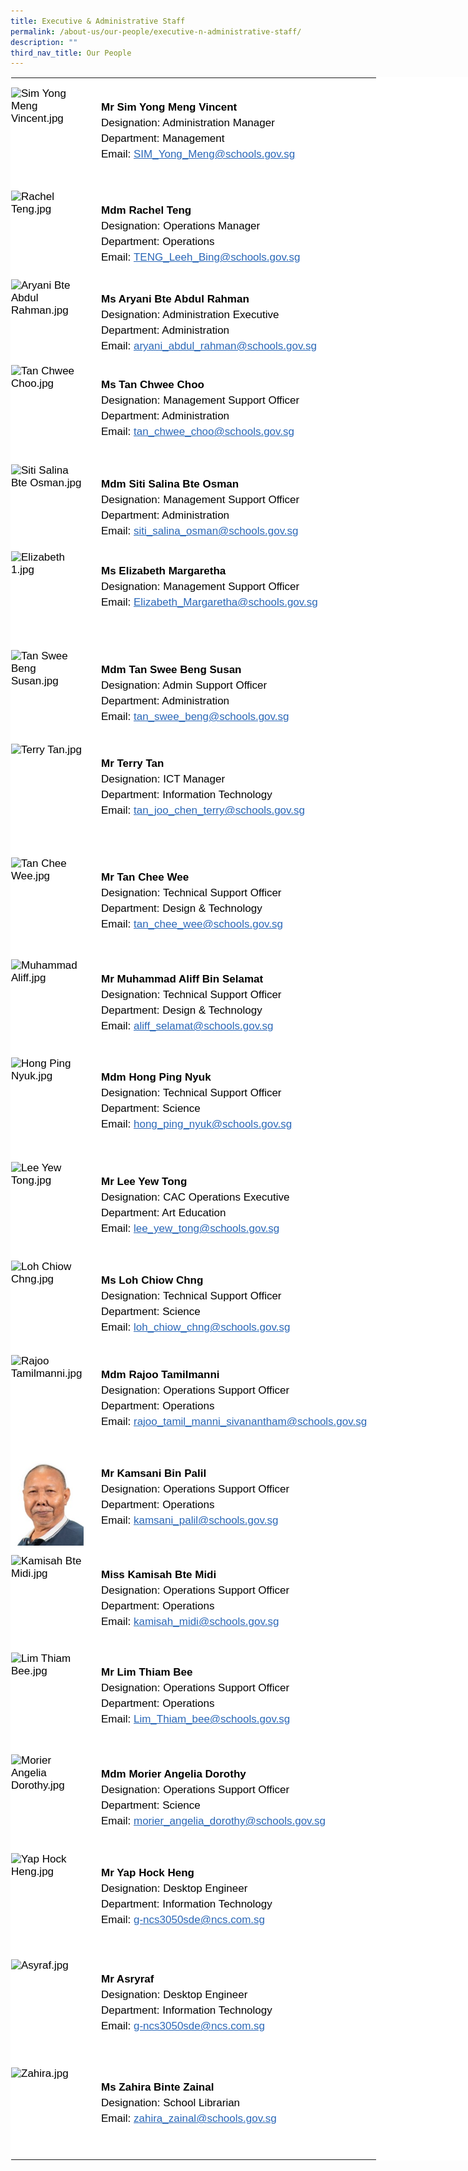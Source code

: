 ```yaml
---
title: Executive & Administrative Staff
permalink: /about-us/our-people/executive-n-administrative-staff/
description: ""
third_nav_title: Our People
---
```

<table style="margin: auto; outline: 0px; padding: 0px; border-collapse: collapse; clear: both; border: 1px solid transparent; table-layout: fixed; color: rgb(0, 0, 0); font-family: Helvetica, sans-serif; font-size: 17px; font-style: normal; font-variant-ligatures: normal; font-variant-caps: normal; font-weight: 400; letter-spacing: normal; orphans: 2; text-align: left; text-transform: none; white-space: normal; widows: 2; word-spacing: 0px; -webkit-text-stroke-width: 0px; background-color: rgb(255, 255, 255); text-decoration-thickness: initial; text-decoration-style: initial; text-decoration-color: initial; width: 840px;" class="ive_eobj_center ives_tab_kosong"><tbody style="margin: 0px; outline: 0px; padding: 0px;"><tr style="margin: 0px; outline: 0px; padding: 0px;"><td style="margin: 0px; outline: 0px; padding: 0px 15px 15px 0px; vertical-align: top;"></td></tr><tr style="margin: 0px; outline: 0px; padding: 0px;"><td style="margin: 0px; outline: 0px; padding: 0px 15px 15px 0px; vertical-align: top; width: 120px;"><img style="margin: 0px 10px 0px 0px; outline: 0px; padding: 0px; border: none; max-width: 100%; float: left; width: 112px; height: 150px;" class="ive_eobj_left" alt="Sim Yong Meng Vincent.jpg" src="![](/images/Sim%20Yong%20Meng%20Vincent.jpeg)"><br style="margin: 0px; outline: 0px; padding: 0px;"></td><td style="margin: 0px; outline: 0px; padding: 0px 15px 15px 0px; vertical-align: top;"><br style="margin: 0px; outline: 0px; padding: 0px;"><div style="margin: 0px; outline: 0px; padding: 0px; line-height: 24.99px; color: rgb(0, 0, 0); font-family: Helvetica, sans-serif; font-size: 17px; font-weight: 400;"><b style="margin: 0px; outline: 0px; padding: 0px;">Mr Sim Yong Meng Vincent</b></div><div style="margin: 0px; outline: 0px; padding: 0px; line-height: 24.99px; color: rgb(0, 0, 0); font-family: Helvetica, sans-serif; font-size: 17px; font-weight: 400;">Designation: Administration Manager</div><div style="margin: 0px; outline: 0px; padding: 0px; line-height: 24.99px; color: rgb(0, 0, 0); font-family: Helvetica, sans-serif; font-size: 17px; font-weight: 400;">Department: Management</div><div style="margin: 0px; outline: 0px; padding: 0px; line-height: 24.99px; color: rgb(0, 0, 0); font-family: Helvetica, sans-serif; font-size: 17px; font-weight: 400;">Email:<span>&nbsp;</span><a style="margin: 0px; outline: 0px; padding: 0px; color: rgb(42, 103, 183); text-decoration: underline;" target="" href="mailto:SIM_Yong_Meng@schools.gov.sg">SIM_Yong_Meng@schools.gov.sg</a></div></td></tr><tr style="margin: 0px; outline: 0px; padding: 0px;"><td style="margin: 0px; outline: 0px; padding: 0px 15px 15px 0px; vertical-align: top;"><img style="margin: 0px 10px 0px 0px; outline: 0px; padding: 0px; border: none; max-width: 100%; float: left; width: 112px; height: 127px;" class="ive_eobj_left" alt="Rachel Teng.jpg" src="![](/images/Rachel%20Teng.jpeg)"><br style="margin: 0px; outline: 0px; padding: 0px;"></td><td style="margin: 0px; outline: 0px; padding: 0px 15px 15px 0px; vertical-align: top;"><br style="margin: 0px; outline: 0px; padding: 0px;"><div style="margin: 0px; outline: 0px; padding: 0px; line-height: 24.99px; color: rgb(0, 0, 0); font-family: Helvetica, sans-serif; font-size: 17px; font-weight: 400;"><b style="margin: 0px; outline: 0px; padding: 0px;">Mdm Rachel Teng</b></div><div style="margin: 0px; outline: 0px; padding: 0px; line-height: 24.99px; color: rgb(0, 0, 0); font-family: Helvetica, sans-serif; font-size: 17px; font-weight: 400;">Designation: Operations Manager</div><div style="margin: 0px; outline: 0px; padding: 0px; line-height: 24.99px; color: rgb(0, 0, 0); font-family: Helvetica, sans-serif; font-size: 17px; font-weight: 400;">Department: Operations</div><div style="margin: 0px; outline: 0px; padding: 0px; line-height: 24.99px; color: rgb(0, 0, 0); font-family: Helvetica, sans-serif; font-size: 17px; font-weight: 400;">Email:<span>&nbsp;</span><a style="margin: 0px; outline: 0px; padding: 0px; color: rgb(42, 103, 183); text-decoration: underline;" target="" href="mailto:TENG_Leeh_Bing@schools.gov.sg">TENG_Leeh_Bing@schools.gov.sg</a></div></td></tr><tr style="margin: 0px; outline: 0px; padding: 0px;"><td style="margin: 0px; outline: 0px; padding: 0px 15px 15px 0px; vertical-align: top;"><img style="margin: 0px 10px 0px 0px; outline: 0px; padding: 0px; border: none; max-width: 100%; float: left; width: 116px; height: 122px;" class="ive_eobj_left" alt="Aryani Bte Abdul Rahman.jpg" src="![](/images/Aryani%20Bte%20Abdul%20Rahman.jpeg)"><br style="margin: 0px; outline: 0px; padding: 0px;"></td><td style="margin: 0px; outline: 0px; padding: 0px 15px 15px 0px; vertical-align: top;"><br style="margin: 0px; outline: 0px; padding: 0px;"><div style="margin: 0px; outline: 0px; padding: 0px; line-height: 24.99px; color: rgb(0, 0, 0); font-family: Helvetica, sans-serif; font-size: 17px; font-weight: 400;"><b style="margin: 0px; outline: 0px; padding: 0px;">Ms Aryani Bte Abdul Rahman</b></div><div style="margin: 0px; outline: 0px; padding: 0px; line-height: 24.99px; color: rgb(0, 0, 0); font-family: Helvetica, sans-serif; font-size: 17px; font-weight: 400;">Designation: Administration Executive</div><div style="margin: 0px; outline: 0px; padding: 0px; line-height: 24.99px; color: rgb(0, 0, 0); font-family: Helvetica, sans-serif; font-size: 17px; font-weight: 400;">Department: Administration</div><div style="margin: 0px; outline: 0px; padding: 0px; line-height: 24.99px; color: rgb(0, 0, 0); font-family: Helvetica, sans-serif; font-size: 17px; font-weight: 400;">Email:<span>&nbsp;</span><a style="margin: 0px; outline: 0px; padding: 0px; color: rgb(42, 103, 183); text-decoration: underline;" target="" href="mailto:aryani_abdul_rahman@schools.gov.sg">aryani_abdul_rahman@schools.gov.sg</a></div></td></tr><tr style="margin: 0px; outline: 0px; padding: 0px;"><td style="margin: 0px; outline: 0px; padding: 0px 15px 15px 0px; vertical-align: top;"><img style="margin: 0px 10px 0px 0px; outline: 0px; padding: 0px; border: none; max-width: 100%; float: left; width: 114px; height: 144px;" class="ive_eobj_left" alt="Tan Chwee Choo.jpg" src="![](/images/Tan%20Chwee%20Choo.jpeg)"><br style="margin: 0px; outline: 0px; padding: 0px;"></td><td style="margin: 0px; outline: 0px; padding: 0px 15px 15px 0px; vertical-align: top;"><br style="margin: 0px; outline: 0px; padding: 0px;"><div style="margin: 0px; outline: 0px; padding: 0px; line-height: 24.99px; color: rgb(0, 0, 0); font-family: Helvetica, sans-serif; font-size: 17px; font-weight: 400;"><b style="margin: 0px; outline: 0px; padding: 0px;">Ms Tan Chwee Choo</b></div><div style="margin: 0px; outline: 0px; padding: 0px; line-height: 24.99px; color: rgb(0, 0, 0); font-family: Helvetica, sans-serif; font-size: 17px; font-weight: 400;">Designation: Management Support Officer</div><div style="margin: 0px; outline: 0px; padding: 0px; line-height: 24.99px; color: rgb(0, 0, 0); font-family: Helvetica, sans-serif; font-size: 17px; font-weight: 400;">Department: Administration</div><div style="margin: 0px; outline: 0px; padding: 0px; line-height: 24.99px; color: rgb(0, 0, 0); font-family: Helvetica, sans-serif; font-size: 17px; font-weight: 400;">Email:<span>&nbsp;</span><a style="margin: 0px; outline: 0px; padding: 0px; color: rgb(42, 103, 183); text-decoration: underline;" target="" href="mailto:tan_chwee_choo@schools.gov.sg">tan_chwee_choo@schools.gov.sg</a></div></td></tr><tr style="margin: 0px; outline: 0px; padding: 0px;"><td style="margin: 0px; outline: 0px; padding: 0px 15px 15px 0px; vertical-align: top;"><img style="margin: 0px 10px 0px 0px; outline: 0px; padding: 0px; border: none; max-width: 100%; float: left; width: 114px; height: 124px;" class="ive_eobj_left" alt="Siti Salina Bte Osman.jpg" src="![](/images/Siti%20Salina%20Bte%20Osman.jpeg)"><br style="margin: 0px; outline: 0px; padding: 0px;"></td><td style="margin: 0px; outline: 0px; padding: 0px 15px 15px 0px; vertical-align: top;"><br style="margin: 0px; outline: 0px; padding: 0px;"><div style="margin: 0px; outline: 0px; padding: 0px; line-height: 24.99px; color: rgb(0, 0, 0); font-family: Helvetica, sans-serif; font-size: 17px; font-weight: 400;"><b style="margin: 0px; outline: 0px; padding: 0px;">Mdm Siti Salina Bte Osman</b></div><div style="margin: 0px; outline: 0px; padding: 0px; line-height: 24.99px; color: rgb(0, 0, 0); font-family: Helvetica, sans-serif; font-size: 17px; font-weight: 400;">Designation: Management Support Officer</div><div style="margin: 0px; outline: 0px; padding: 0px; line-height: 24.99px; color: rgb(0, 0, 0); font-family: Helvetica, sans-serif; font-size: 17px; font-weight: 400;">Department: Administration</div><div style="margin: 0px; outline: 0px; padding: 0px; line-height: 24.99px; color: rgb(0, 0, 0); font-family: Helvetica, sans-serif; font-size: 17px; font-weight: 400;">Email:<span>&nbsp;</span><a style="margin: 0px; outline: 0px; padding: 0px; color: rgb(42, 103, 183); text-decoration: underline;" target="" href="mailto:siti_salina_osman@schools.gov.sg">siti_salina_osman@schools.gov.sg</a></div></td></tr><tr style="margin: 0px; outline: 0px; padding: 0px;"><td style="margin: 0px; outline: 0px; padding: 0px 15px 15px 0px; vertical-align: top;"><img style="margin: 0px 10px 0px 0px; outline: 0px; padding: 0px; border: none; max-width: 100%; float: left; width: 104px; height: 143px;" class="ive_eobj_left" alt="Elizabeth 1.jpg" src="![](/images/Elizabeth%201.jpeg)"><br style="margin: 0px; outline: 0px; padding: 0px;"></td><td style="margin: 0px; outline: 0px; padding: 0px 15px 15px 0px; vertical-align: top;"><br style="margin: 0px; outline: 0px; padding: 0px;"><div style="margin: 0px; outline: 0px; padding: 0px; line-height: 24.99px; color: rgb(0, 0, 0); font-family: Helvetica, sans-serif; font-size: 17px; font-weight: 400;"><b style="margin: 0px; outline: 0px; padding: 0px;">Ms Elizabeth Margaretha<br style="margin: 0px; outline: 0px; padding: 0px;"></b></div><div style="margin: 0px; outline: 0px; padding: 0px; line-height: 24.99px; color: rgb(0, 0, 0); font-family: Helvetica, sans-serif; font-size: 17px; font-weight: 400;">Designation: Management Support Officer&nbsp;</div><div style="margin: 0px; outline: 0px; padding: 0px; line-height: 24.99px; color: rgb(0, 0, 0); font-family: Helvetica, sans-serif; font-size: 17px; font-weight: 400;">Email:&nbsp;<span style="margin: 0px; outline: 0px; padding: 0px; background-color: initial;"><a style="margin: 0px; outline: 0px; padding: 0px; color: rgb(42, 103, 183); text-decoration: underline;" target="" href="mailto:Elizabeth_Margaretha@schools.gov.sg">Elizabeth_Margaretha@schools.gov.sg</a></span></div><div style="margin: 0px; outline: 0px; padding: 0px; line-height: 24.99px; color: rgb(0, 0, 0); font-family: Helvetica, sans-serif; font-size: 17px; font-weight: 400;"><br style="margin: 0px; outline: 0px; padding: 0px;"></div></td></tr><tr style="margin: 0px; outline: 0px; padding: 0px;"><td style="margin: 0px; outline: 0px; padding: 0px 15px 15px 0px; vertical-align: top;"><img style="margin: 0px 10px 0px 0px; outline: 0px; padding: 0px; border: none; max-width: 100%; float: left; width: 117px; height: 135px;" class="ive_eobj_left" alt="Tan Swee Beng Susan.jpg" src="![](/images/Tan%20Swee%20Beng%20Susan.jpeg)"><br style="margin: 0px; outline: 0px; padding: 0px;"></td><td style="margin: 0px; outline: 0px; padding: 0px 15px 15px 0px; vertical-align: top;"><br style="margin: 0px; outline: 0px; padding: 0px;"><div style="margin: 0px; outline: 0px; padding: 0px; line-height: 24.99px; color: rgb(0, 0, 0); font-family: Helvetica, sans-serif; font-size: 17px; font-weight: 400;"><b style="margin: 0px; outline: 0px; padding: 0px;">Mdm Tan Swee Beng Susan</b></div><div style="margin: 0px; outline: 0px; padding: 0px; line-height: 24.99px; color: rgb(0, 0, 0); font-family: Helvetica, sans-serif; font-size: 17px; font-weight: 400;">Designation: Admin Support Officer</div><div style="margin: 0px; outline: 0px; padding: 0px; line-height: 24.99px; color: rgb(0, 0, 0); font-family: Helvetica, sans-serif; font-size: 17px; font-weight: 400;">Department: Administration</div><div style="margin: 0px; outline: 0px; padding: 0px; line-height: 24.99px; color: rgb(0, 0, 0); font-family: Helvetica, sans-serif; font-size: 17px; font-weight: 400;">Email:<span>&nbsp;</span><a style="margin: 0px; outline: 0px; padding: 0px; color: rgb(42, 103, 183); text-decoration: underline;" target="" href="mailto:tan_swee_beng@schools.gov.sg">tan_swee_beng@schools.gov.sg</a></div></td></tr><tr style="margin: 0px; outline: 0px; padding: 0px;"><td style="margin: 0px; outline: 0px; padding: 0px 15px 15px 0px; vertical-align: top;"><img style="margin: 0px 10px 0px 0px; outline: 0px; padding: 0px; border: none; max-width: 100%; float: left; width: 114px; height: 167px;" class="ive_eobj_left" alt="Terry Tan.jpg" src="![](/images/Terry%20Tan.jpeg)"><br style="margin: 0px; outline: 0px; padding: 0px;"></td><td style="margin: 0px; outline: 0px; padding: 0px 15px 15px 0px; vertical-align: top;"><br style="margin: 0px; outline: 0px; padding: 0px;"><div style="margin: 0px; outline: 0px; padding: 0px; line-height: 24.99px; color: rgb(0, 0, 0); font-family: Helvetica, sans-serif; font-size: 17px; font-weight: 400;"><b style="margin: 0px; outline: 0px; padding: 0px;">Mr Terry Tan</b></div><div style="margin: 0px; outline: 0px; padding: 0px; line-height: 24.99px; color: rgb(0, 0, 0); font-family: Helvetica, sans-serif; font-size: 17px; font-weight: 400;">Designation: ICT Manager</div><div style="margin: 0px; outline: 0px; padding: 0px; line-height: 24.99px; color: rgb(0, 0, 0); font-family: Helvetica, sans-serif; font-size: 17px; font-weight: 400;">Department: Information Technology</div><div style="margin: 0px; outline: 0px; padding: 0px; line-height: 24.99px; color: rgb(0, 0, 0); font-family: Helvetica, sans-serif; font-size: 17px; font-weight: 400;">Email:<span>&nbsp;</span><a style="margin: 0px; outline: 0px; padding: 0px; color: rgb(42, 103, 183); text-decoration: underline;" target="" href="mailto:tan_joo_chen_terry@schools.gov.sg">tan_joo_chen_terry@schools.gov.sg</a></div></td></tr><tr style="margin: 0px; outline: 0px; padding: 0px;"><td style="margin: 0px; outline: 0px; padding: 0px 15px 15px 0px; vertical-align: top;"><img style="margin: 0px 10px 0px 0px; outline: 0px; padding: 0px; border: none; max-width: 100%; float: left; width: 117px; height: 148px;" class="ive_eobj_left" alt="Tan Chee Wee.jpg" src="![](/images/Tan%20Chee%20Wee.jpeg)"><br style="margin: 0px; outline: 0px; padding: 0px;"></td><td style="margin: 0px; outline: 0px; padding: 0px 15px 15px 0px; vertical-align: top;"><br style="margin: 0px; outline: 0px; padding: 0px;"><div style="margin: 0px; outline: 0px; padding: 0px; line-height: 24.99px; color: rgb(0, 0, 0); font-family: Helvetica, sans-serif; font-size: 17px; font-weight: 400;"><b style="margin: 0px; outline: 0px; padding: 0px;">Mr Tan Chee Wee</b></div><div style="margin: 0px; outline: 0px; padding: 0px; line-height: 24.99px; color: rgb(0, 0, 0); font-family: Helvetica, sans-serif; font-size: 17px; font-weight: 400;">Designation: Technical Support Officer</div><div style="margin: 0px; outline: 0px; padding: 0px; line-height: 24.99px; color: rgb(0, 0, 0); font-family: Helvetica, sans-serif; font-size: 17px; font-weight: 400;">Department: Design &amp; Technology</div><div style="margin: 0px; outline: 0px; padding: 0px; line-height: 24.99px; color: rgb(0, 0, 0); font-family: Helvetica, sans-serif; font-size: 17px; font-weight: 400;">Email:<span>&nbsp;</span><a style="margin: 0px; outline: 0px; padding: 0px; color: rgb(42, 103, 183); text-decoration: underline;" target="" href="mailto:tan_chee_wee@schools.gov.sg">tan_chee_wee@schools.gov.sg</a></div></td></tr><tr style="margin: 0px; outline: 0px; padding: 0px;"><td style="margin: 0px; outline: 0px; padding: 0px 15px 15px 0px; vertical-align: top;"><img style="margin: 0px 10px 0px 0px; outline: 0px; padding: 0px; border: none; max-width: 100%; float: left; width: 111px; height: 142px;" class="ive_eobj_left" alt="Muhammad Aliff.jpg" src="![](/images/Muhammad%20Aliff.jpeg)"><br style="margin: 0px; outline: 0px; padding: 0px;"></td><td style="margin: 0px; outline: 0px; padding: 0px 15px 15px 0px; vertical-align: top;"><br style="margin: 0px; outline: 0px; padding: 0px;"><div style="margin: 0px; outline: 0px; padding: 0px; line-height: 24.99px; color: rgb(0, 0, 0); font-family: Helvetica, sans-serif; font-size: 17px; font-weight: 400;"><b style="margin: 0px; outline: 0px; padding: 0px;">Mr Muhammad Aliff Bin Selamat</b></div><div style="margin: 0px; outline: 0px; padding: 0px; line-height: 24.99px; color: rgb(0, 0, 0); font-family: Helvetica, sans-serif; font-size: 17px; font-weight: 400;"><span style="margin: 0px; outline: 0px; padding: 0px; background-color: initial;">Designation: Technical Support Officer</span><br style="margin: 0px; outline: 0px; padding: 0px;"></div><div style="margin: 0px; outline: 0px; padding: 0px; line-height: 24.99px; color: rgb(0, 0, 0); font-family: Helvetica, sans-serif; font-size: 17px; font-weight: 400;">Department: Design &amp; Technology</div><div style="margin: 0px; outline: 0px; padding: 0px; line-height: 24.99px; color: rgb(0, 0, 0); font-family: Helvetica, sans-serif; font-size: 17px; font-weight: 400;">Email:<span>&nbsp;</span><a style="margin: 0px; outline: 0px; padding: 0px; color: rgb(42, 103, 183); text-decoration: underline;" target="" href="mailto:aliff_selamat@schools.gov.sg">aliff_selamat@schools.gov.sg</a></div></td></tr><tr style="margin: 0px; outline: 0px; padding: 0px;"><td style="margin: 0px; outline: 0px; padding: 0px 15px 15px 0px; vertical-align: top;"><img style="margin: 0px 10px 0px 0px; outline: 0px; padding: 0px; border: none; max-width: 100%; float: left; width: 113px; height: 152px;" class="ive_eobj_left" alt="Hong Ping Nyuk.jpg" src="![](/images/Hong%20Ping%20Nyuk.jpeg)"><br style="margin: 0px; outline: 0px; padding: 0px;"></td><td style="margin: 0px; outline: 0px; padding: 0px 15px 15px 0px; vertical-align: top;"><br style="margin: 0px; outline: 0px; padding: 0px;"><div style="margin: 0px; outline: 0px; padding: 0px; line-height: 24.99px; color: rgb(0, 0, 0); font-family: Helvetica, sans-serif; font-size: 17px; font-weight: 400;"><b style="margin: 0px; outline: 0px; padding: 0px;">Mdm Hong Ping Nyuk</b></div><div style="margin: 0px; outline: 0px; padding: 0px; line-height: 24.99px; color: rgb(0, 0, 0); font-family: Helvetica, sans-serif; font-size: 17px; font-weight: 400;">Designation: Technical Support Officer</div><div style="margin: 0px; outline: 0px; padding: 0px; line-height: 24.99px; color: rgb(0, 0, 0); font-family: Helvetica, sans-serif; font-size: 17px; font-weight: 400;">Department: Science</div><div style="margin: 0px; outline: 0px; padding: 0px; line-height: 24.99px; color: rgb(0, 0, 0); font-family: Helvetica, sans-serif; font-size: 17px; font-weight: 400;">Email:<span>&nbsp;</span><a style="margin: 0px; outline: 0px; padding: 0px; color: rgb(42, 103, 183); text-decoration: underline;" target="" href="mailto:hong_ping_nyuk@schools.gov.sg">hong_ping_nyuk@schools.gov.sg</a></div></td></tr><tr style="margin: 0px; outline: 0px; padding: 0px;"><td style="margin: 0px; outline: 0px; padding: 0px 15px 15px 0px; vertical-align: top;"><img style="margin: 0px 10px 0px 0px; outline: 0px; padding: 0px; border: none; max-width: 100%; float: left; width: 112px; height: 143px;" class="ive_eobj_left" alt="Lee Yew Tong.jpg" src="![](/images/Lee%20Yew%20Tong.jpeg)"><br style="margin: 0px; outline: 0px; padding: 0px;"></td><td style="margin: 0px; outline: 0px; padding: 0px 15px 15px 0px; vertical-align: top;"><br style="margin: 0px; outline: 0px; padding: 0px;"><div style="margin: 0px; outline: 0px; padding: 0px; line-height: 24.99px; color: rgb(0, 0, 0); font-family: Helvetica, sans-serif; font-size: 17px; font-weight: 400;"><b style="margin: 0px; outline: 0px; padding: 0px;">Mr Lee Yew Tong</b></div><div style="margin: 0px; outline: 0px; padding: 0px; line-height: 24.99px; color: rgb(0, 0, 0); font-family: Helvetica, sans-serif; font-size: 17px; font-weight: 400;">Designation: CAC Operations Executive</div><div style="margin: 0px; outline: 0px; padding: 0px; line-height: 24.99px; color: rgb(0, 0, 0); font-family: Helvetica, sans-serif; font-size: 17px; font-weight: 400;">Department: Art Education</div><div style="margin: 0px; outline: 0px; padding: 0px; line-height: 24.99px; color: rgb(0, 0, 0); font-family: Helvetica, sans-serif; font-size: 17px; font-weight: 400;">Email:<span>&nbsp;</span><a style="margin: 0px; outline: 0px; padding: 0px; color: rgb(42, 103, 183); text-decoration: underline;" target="" href="mailto:lee_yew_tong@schools.gov.sg">lee_yew_tong@schools.gov.sg</a></div></td></tr><tr style="margin: 0px; outline: 0px; padding: 0px;"><td style="margin: 0px; outline: 0px; padding: 0px 15px 15px 0px; vertical-align: top;"><img style="margin: 0px 10px 0px 0px; outline: 0px; padding: 0px; border: none; max-width: 100%; float: left; width: 113px; height: 136px;" class="ive_eobj_left" alt="Loh Chiow Chng.jpg" src="![](/images/Loh%20Chiow%20Chng.jpeg)"><br style="margin: 0px; outline: 0px; padding: 0px;"></td><td style="margin: 0px; outline: 0px; padding: 0px 15px 15px 0px; vertical-align: top;"><br style="margin: 0px; outline: 0px; padding: 0px;"><div style="margin: 0px; outline: 0px; padding: 0px; line-height: 24.99px; color: rgb(0, 0, 0); font-family: Helvetica, sans-serif; font-size: 17px; font-weight: 400;"><b style="margin: 0px; outline: 0px; padding: 0px;">Ms Loh Chiow Chng</b></div><div style="margin: 0px; outline: 0px; padding: 0px; line-height: 24.99px; color: rgb(0, 0, 0); font-family: Helvetica, sans-serif; font-size: 17px; font-weight: 400;">Designation: Technical Support Officer</div><div style="margin: 0px; outline: 0px; padding: 0px; line-height: 24.99px; color: rgb(0, 0, 0); font-family: Helvetica, sans-serif; font-size: 17px; font-weight: 400;">Department: Science</div><div style="margin: 0px; outline: 0px; padding: 0px; line-height: 24.99px; color: rgb(0, 0, 0); font-family: Helvetica, sans-serif; font-size: 17px; font-weight: 400;">Email:<span>&nbsp;</span><a style="margin: 0px; outline: 0px; padding: 0px; color: rgb(42, 103, 183); text-decoration: underline;" target="" href="mailto:loh_chiow_chng@schools.gov.sg">loh_chiow_chng@schools.gov.sg</a></div></td></tr><tr style="margin: 0px; outline: 0px; padding: 0px;"><td style="margin: 0px; outline: 0px; padding: 0px 15px 15px 0px; vertical-align: top;"><img style="margin: 0px 10px 0px 0px; outline: 0px; padding: 0px; border: none; max-width: 100%; float: left; width: 117px; height: 143px;" class="ive_eobj_left" alt="Rajoo Tamilmanni.jpg" src="![](/images/Rajoo%20Tamilmanni.jpeg)"><br style="margin: 0px; outline: 0px; padding: 0px;"></td><td style="margin: 0px; outline: 0px; padding: 0px 15px 15px 0px; vertical-align: top;"><br style="margin: 0px; outline: 0px; padding: 0px;"><div style="margin: 0px; outline: 0px; padding: 0px; line-height: 24.99px; color: rgb(0, 0, 0); font-family: Helvetica, sans-serif; font-size: 17px; font-weight: 400;"><b style="margin: 0px; outline: 0px; padding: 0px;">Mdm Rajoo Tamilmanni</b></div><div style="margin: 0px; outline: 0px; padding: 0px; line-height: 24.99px; color: rgb(0, 0, 0); font-family: Helvetica, sans-serif; font-size: 17px; font-weight: 400;">Designation: Operations Support Officer</div><div style="margin: 0px; outline: 0px; padding: 0px; line-height: 24.99px; color: rgb(0, 0, 0); font-family: Helvetica, sans-serif; font-size: 17px; font-weight: 400;">Department: Operations</div><div style="margin: 0px; outline: 0px; padding: 0px; line-height: 24.99px; color: rgb(0, 0, 0); font-family: Helvetica, sans-serif; font-size: 17px; font-weight: 400;">Email:<span>&nbsp;</span><a style="margin: 0px; outline: 0px; padding: 0px; color: rgb(42, 103, 183); text-decoration: underline;" target="" href="mailto:rajoo_tamil_manni_sivanantham@schools.gov.sg">rajoo_tamil_manni_sivanantham@schools.gov.sg</a></div></td></tr><tr style="margin: 0px; outline: 0px; padding: 0px;"><td style="margin: 0px; outline: 0px; padding: 0px 15px 15px 0px; vertical-align: top;"><img style="margin: 0px 10px 0px 0px; outline: 0px; padding: 0px; border: none; max-width: 100%; float: left; width: 116px; height: 147px;" class="ive_eobj_left" alt="Kamsani Bin Palil.jpg" src="/images/Kamsani%20Bin%20Palil.jpeg"><br style="margin: 0px; outline: 0px; padding: 0px;"></td><td style="margin: 0px; outline: 0px; padding: 0px 15px 15px 0px; vertical-align: top;"><br style="margin: 0px; outline: 0px; padding: 0px;"><div style="margin: 0px; outline: 0px; padding: 0px; line-height: 24.99px; color: rgb(0, 0, 0); font-family: Helvetica, sans-serif; font-size: 17px; font-weight: 400;"><b style="margin: 0px; outline: 0px; padding: 0px;">Mr Kamsani Bin Palil<br style="margin: 0px; outline: 0px; padding: 0px;"></b></div><div style="margin: 0px; outline: 0px; padding: 0px; line-height: 24.99px; color: rgb(0, 0, 0); font-family: Helvetica, sans-serif; font-size: 17px; font-weight: 400;">Designation: Operations Support Officer</div><div style="margin: 0px; outline: 0px; padding: 0px; line-height: 24.99px; color: rgb(0, 0, 0); font-family: Helvetica, sans-serif; font-size: 17px; font-weight: 400;">Department: Operations</div><div style="margin: 0px; outline: 0px; padding: 0px; line-height: 24.99px; color: rgb(0, 0, 0); font-family: Helvetica, sans-serif; font-size: 17px; font-weight: 400;">Email:<span>&nbsp;</span><a style="margin: 0px; outline: 0px; padding: 0px; color: rgb(42, 103, 183); text-decoration: underline;" target="" href="mailto:kamsani_palil@schools.gov.sg">kamsani_palil@schools.gov.sg</a></div></td></tr><tr style="margin: 0px; outline: 0px; padding: 0px;"><td style="margin: 0px; outline: 0px; padding: 0px 15px 15px 0px; vertical-align: top;"><img style="margin: 0px 10px 0px 0px; outline: 0px; padding: 0px; border: none; max-width: 100%; float: left; width: 115px; height: 141px;" class="ive_eobj_left" alt="Kamisah Bte Midi.jpg" src="![](/images/Kamisah%20Bte%20Midi.jpeg)"><br style="margin: 0px; outline: 0px; padding: 0px;"></td><td style="margin: 0px; outline: 0px; padding: 0px 15px 15px 0px; vertical-align: top;"><br style="margin: 0px; outline: 0px; padding: 0px;"><div style="margin: 0px; outline: 0px; padding: 0px; line-height: 24.99px; color: rgb(0, 0, 0); font-family: Helvetica, sans-serif; font-size: 17px; font-weight: 400;"><b style="margin: 0px; outline: 0px; padding: 0px;">Miss Kamisah Bte Midi<br style="margin: 0px; outline: 0px; padding: 0px;"></b></div><div style="margin: 0px; outline: 0px; padding: 0px; line-height: 24.99px; color: rgb(0, 0, 0); font-family: Helvetica, sans-serif; font-size: 17px; font-weight: 400;">Designation: Operations Support Officer</div><div style="margin: 0px; outline: 0px; padding: 0px; line-height: 24.99px; color: rgb(0, 0, 0); font-family: Helvetica, sans-serif; font-size: 17px; font-weight: 400;">Department: Operations</div><div style="margin: 0px; outline: 0px; padding: 0px; line-height: 24.99px; color: rgb(0, 0, 0); font-family: Helvetica, sans-serif; font-size: 17px; font-weight: 400;">Email:<span>&nbsp;</span><a style="margin: 0px; outline: 0px; padding: 0px; color: rgb(42, 103, 183); text-decoration: underline;" target="" href="mailto:kamisah_midi@schools.gov.sg">kamisah_midi@schools.gov.sg</a></div></td></tr><tr style="margin: 0px; outline: 0px; padding: 0px;"><td style="margin: 0px; outline: 0px; padding: 0px 15px 15px 0px; vertical-align: top;"><img style="margin: 0px 10px 0px 0px; outline: 0px; padding: 0px; border: none; max-width: 100%; float: left; width: 119px; height: 148px;" class="ive_eobj_left" alt="Lim Thiam Bee.jpg" src="![](/images/Lim%20Thiam%20Bee.jpeg)"><br style="margin: 0px; outline: 0px; padding: 0px;"></td><td style="margin: 0px; outline: 0px; padding: 0px 15px 15px 0px; vertical-align: top;"><br style="margin: 0px; outline: 0px; padding: 0px;"><div style="margin: 0px; outline: 0px; padding: 0px; line-height: 24.99px; color: rgb(0, 0, 0); font-family: Helvetica, sans-serif; font-size: 17px; font-weight: 400;"><b style="margin: 0px; outline: 0px; padding: 0px;">Mr Lim Thiam Bee</b></div><div style="margin: 0px; outline: 0px; padding: 0px; line-height: 24.99px; color: rgb(0, 0, 0); font-family: Helvetica, sans-serif; font-size: 17px; font-weight: 400;">Designation: Operations Support Officer</div><div style="margin: 0px; outline: 0px; padding: 0px; line-height: 24.99px; color: rgb(0, 0, 0); font-family: Helvetica, sans-serif; font-size: 17px; font-weight: 400;">Department: Operations</div><div style="margin: 0px; outline: 0px; padding: 0px; line-height: 24.99px; color: rgb(0, 0, 0); font-family: Helvetica, sans-serif; font-size: 17px; font-weight: 400;">Email:<span>&nbsp;</span><a style="margin: 0px; outline: 0px; padding: 0px; color: rgb(42, 103, 183); text-decoration: underline;" target="" href="mailto:Lim_Thiam_bee@schools.gov.sg">Lim_Thiam_bee@schools.gov.sg</a></div></td></tr><tr style="margin: 0px; outline: 0px; padding: 0px;"><td style="margin: 0px; outline: 0px; padding: 0px 15px 15px 0px; vertical-align: top;"><img style="margin: 0px 10px 0px 0px; outline: 0px; padding: 0px; border: none; max-width: 100%; float: left; width: 113px; height: 143px;" class="ive_eobj_left" alt="Morier Angelia Dorothy.jpg" src="![](/images/Morier%20Angelia%20Dorothy.jpeg)"><br style="margin: 0px; outline: 0px; padding: 0px;"></td><td style="margin: 0px; outline: 0px; padding: 0px 15px 15px 0px; vertical-align: top;"><br style="margin: 0px; outline: 0px; padding: 0px;"><div style="margin: 0px; outline: 0px; padding: 0px; line-height: 24.99px; color: rgb(0, 0, 0); font-family: Helvetica, sans-serif; font-size: 17px; font-weight: 400;"><b style="margin: 0px; outline: 0px; padding: 0px;">Mdm Morier Angelia Dorothy</b></div><div style="margin: 0px; outline: 0px; padding: 0px; line-height: 24.99px; color: rgb(0, 0, 0); font-family: Helvetica, sans-serif; font-size: 17px; font-weight: 400;">Designation: Operations Support Officer</div><div style="margin: 0px; outline: 0px; padding: 0px; line-height: 24.99px; color: rgb(0, 0, 0); font-family: Helvetica, sans-serif; font-size: 17px; font-weight: 400;">Department: Science</div><div style="margin: 0px; outline: 0px; padding: 0px; line-height: 24.99px; color: rgb(0, 0, 0); font-family: Helvetica, sans-serif; font-size: 17px; font-weight: 400;">Email:<span>&nbsp;</span><a style="margin: 0px; outline: 0px; padding: 0px; color: rgb(42, 103, 183); text-decoration: underline;" target="" href="mailto:morier_angelia_dorothy@schools.gov.sg">morier_angelia_dorothy@schools.gov.sg</a></div></td></tr><tr style="margin: 0px; outline: 0px; padding: 0px;"><td style="margin: 0px; outline: 0px; padding: 0px 15px 15px 0px; vertical-align: top;"><img style="margin: 0px 10px 0px 0px; outline: 0px; padding: 0px; border: none; max-width: 100%; float: left; width: 116px; height: 155px;" class="ive_eobj_left" alt="Yap Hock Heng.jpg" src="![](/images/Yap%20Hock%20Heng.jpeg)"><br style="margin: 0px; outline: 0px; padding: 0px;"></td><td style="margin: 0px; outline: 0px; padding: 0px 15px 15px 0px; vertical-align: top;"><br style="margin: 0px; outline: 0px; padding: 0px;"><div style="margin: 0px; outline: 0px; padding: 0px; line-height: 24.99px; color: rgb(0, 0, 0); font-family: Helvetica, sans-serif; font-size: 17px; font-weight: 400;"><b style="margin: 0px; outline: 0px; padding: 0px;">Mr Yap Hock Heng</b></div><div style="margin: 0px; outline: 0px; padding: 0px; line-height: 24.99px; color: rgb(0, 0, 0); font-family: Helvetica, sans-serif; font-size: 17px; font-weight: 400;">Designation: Desktop Engineer</div><div style="margin: 0px; outline: 0px; padding: 0px; line-height: 24.99px; color: rgb(0, 0, 0); font-family: Helvetica, sans-serif; font-size: 17px; font-weight: 400;">Department: Information Technology</div><div style="margin: 0px; outline: 0px; padding: 0px; line-height: 24.99px; color: rgb(0, 0, 0); font-family: Helvetica, sans-serif; font-size: 17px; font-weight: 400;">Email:<span>&nbsp;</span><a style="margin: 0px; outline: 0px; padding: 0px; color: rgb(42, 103, 183); text-decoration: underline;" target="" href="mailto:g-ncs3050sde@ncs.com.sg">g-ncs3050sde@ncs.com.sg</a></div></td></tr><tr style="margin: 0px; outline: 0px; padding: 0px;"><td style="margin: 0px; outline: 0px; padding: 0px 15px 15px 0px; vertical-align: top;"><img style="margin: 0px 10px 0px 0px; outline: 0px; padding: 0px; border: none; max-width: 100%; float: left; width: 115px; height: 158px;" class="ive_eobj_left" alt="Asyraf.jpg" src="![](/images/Asyraf.jpeg)"><br style="margin: 0px; outline: 0px; padding: 0px;"></td><td style="margin: 0px; outline: 0px; padding: 0px 15px 15px 0px; vertical-align: top;"><br style="margin: 0px; outline: 0px; padding: 0px;"><div style="margin: 0px; outline: 0px; padding: 0px; line-height: 24.99px; color: rgb(0, 0, 0); font-family: Helvetica, sans-serif; font-size: 17px; font-weight: 400;"><b style="margin: 0px; outline: 0px; padding: 0px;">Mr Asryraf<br style="margin: 0px; outline: 0px; padding: 0px;"></b></div><div style="margin: 0px; outline: 0px; padding: 0px; line-height: 24.99px; color: rgb(0, 0, 0); font-family: Helvetica, sans-serif; font-size: 17px; font-weight: 400;">Designation: Desktop Engineer</div><div style="margin: 0px; outline: 0px; padding: 0px; line-height: 24.99px; color: rgb(0, 0, 0); font-family: Helvetica, sans-serif; font-size: 17px; font-weight: 400;">Department: Information Technology</div><div style="margin: 0px; outline: 0px; padding: 0px; line-height: 24.99px; color: rgb(0, 0, 0); font-family: Helvetica, sans-serif; font-size: 17px; font-weight: 400;">Email:<span>&nbsp;</span><a style="margin: 0px; outline: 0px; padding: 0px; color: rgb(42, 103, 183); text-decoration: underline;" target="" href="mailto:g-ncs3050sde@ncs.com.sg">g-ncs3050sde@ncs.com.sg</a></div></td></tr><tr style="margin: 0px; outline: 0px; padding: 0px;"><td style="margin: 0px; outline: 0px; padding: 0px 15px 15px 0px; vertical-align: top;"><img style="margin: 0px 10px 0px 0px; outline: 0px; padding: 0px; border: none; max-width: 100%; float: left; width: 114px; height: 132px;" class="ive_eobj_left" alt="Zahira.jpg" src="![](/images/Zahira.jpeg)"><br style="margin: 0px; outline: 0px; padding: 0px;"></td><td style="margin: 0px; outline: 0px; padding: 0px 15px 15px 0px; vertical-align: top;"><br style="margin: 0px; outline: 0px; padding: 0px;"><div style="margin: 0px; outline: 0px; padding: 0px; line-height: 24.99px; color: rgb(0, 0, 0); font-family: Helvetica, sans-serif; font-size: 17px; font-weight: 400;"><b style="margin: 0px; outline: 0px; padding: 0px;">Ms Zahira Binte Zainal<br style="margin: 0px; outline: 0px; padding: 0px;"></b></div><div style="margin: 0px; outline: 0px; padding: 0px; line-height: 24.99px; color: rgb(0, 0, 0); font-family: Helvetica, sans-serif; font-size: 17px; font-weight: 400;">Designation: School Librarian</div><div style="margin: 0px; outline: 0px; padding: 0px; line-height: 24.99px; color: rgb(0, 0, 0); font-family: Helvetica, sans-serif; font-size: 17px; font-weight: 400;">Email:&nbsp;<a style="margin: 0px; outline: 0px; padding: 0px; color: rgb(42, 103, 183); text-decoration: underline;" target="" href="mailto:zahira_zainal@schools.gov.sg">zahira_zainal@schools.gov.sg</a><br style="margin: 0px; outline: 0px; padding: 0px;"></div></td></tr></tbody></table>